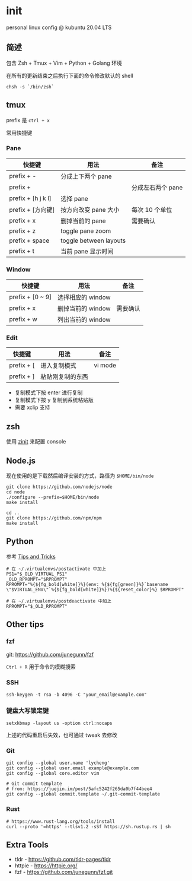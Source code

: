 init
===

personal linux config @ kubuntu 20.04 LTS

简述
---

包含 Zsh + Tmux + Vim + Python + Golang 环境

在所有的更新结束之后执行下面的命令修改默认的 shell

```
chsh -s `/bin/zsh`
```

tmux
---

prefix 是 `ctrl + x`

常用快捷键

### Pane

| 快捷键 | 用法  | 备注 |
|--------|-------|------|
| prefix + - | 分成上下两个 pane |      |
| prefix + | | 分成左右两个 pane |      |
| prefix + [h j k l] | 选择 pane |      |
| prefix + [方向键] | 按方向改变 pane 大小 | 每次 10 个单位 |
| prefix + x | 删掉当前的 pane | 需要确认 |
| prefix + z | toggle pane zoom | |
| prefix + space | toggle between layouts | |
| prefix + t | 当前 pane 显示时间 | |

### Window

| 快捷键 | 用法  | 备注 |
|--------|-------|------|
| prefix + [0 ~ 9] | 选择相应的 window |      |
| prefix + x | 删掉当前的 window | 需要确认 |
| prefix + w | 列出当前的 window | |

### Edit

| 快捷键 | 用法  | 备注 |
|--------|-------|------|
| prefix + [ | 进入复制模式 | vi mode |
| prefix + ] | 粘贴刚复制的东西 | |

- 复制模式下按 enter 进行复制
- 复制模式下按 y 复制到系统粘贴版
- 需要 xclip 支持

zsh
---

使用 [zinit](https://github.com/zdharma/zinit) 来配置 console

Node.js
---

现在使用的是下载然后编译安装的方式，路径为 `$HOME/bin/node`

```
git clone https://github.com/nodejs/node
cd node
./configure --prefix=$HOME/bin/node
make install

cd ..
git clone https://github.com/npm/npm
make install
```

Python
---

参考 [Tips and Tricks](http://virtualenvwrapper.readthedocs.io/en/latest/tips.html)

```
# 在 ~/.virtualenvs/postactivate 中加上
PS1="$_OLD_VIRTUAL_PS1"
_OLD_RPROMPT="$RPROMPT"
RPROMPT="%{${fg_bold[white]}%}(env: %{${fg[green]}%}`basename \"$VIRTUAL_ENV\"`%{${fg_bold[white]}%})%{${reset_color}%} $RPROMPT"

# 在 ~/.virtualenvs/postdeactivate 中加上
RPROMPT="$_OLD_RPROMPT"
```

Other tips
---

### fzf

git: https://github.com/junegunn/fzf

`Ctrl + R` 用于命令的模糊搜索

### SSH

```
ssh-keygen -t rsa -b 4096 -C "your_email@example.com"
```

### 键盘大写锁定键

```
setxkbmap -layout us -option ctrl:nocaps
```

上述的代码重启后失效，也可通过 tweak 去修改


### Git

```
git config --global user.name 'lycheng'
git config --global user.email example@example.com
git config --global core.editor vim

# Git commit template
# from: https://juejin.im/post/5afc5242f265da0b7f44bee4
git config --global commit.template ~/.git-commit-template
```

### Rust

```
# https://www.rust-lang.org/tools/install
curl --proto '=https' --tlsv1.2 -sSf https://sh.rustup.rs | sh
```

Extra Tools
---

* tldr - https://github.com/tldr-pages/tldr
* httpie - https://httpie.org/
* fzf - https://github.com/junegunn/fzf.git
